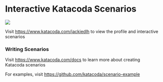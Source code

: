 # Interactive Katacoda Scenarios

[![](http://shields.katacoda.com/katacoda/jackiedlh/count.svg)](https://www.katacoda.com/jackiedlh "Get your profile on Katacoda.com")

Visit https://www.katacoda.com/jackiedlh to view the profile and interactive scenarios

### Writing Scenarios
Visit https://www.katacoda.com/docs to learn more about creating Katacoda scenarios

For examples, visit https://github.com/katacoda/scenario-example
